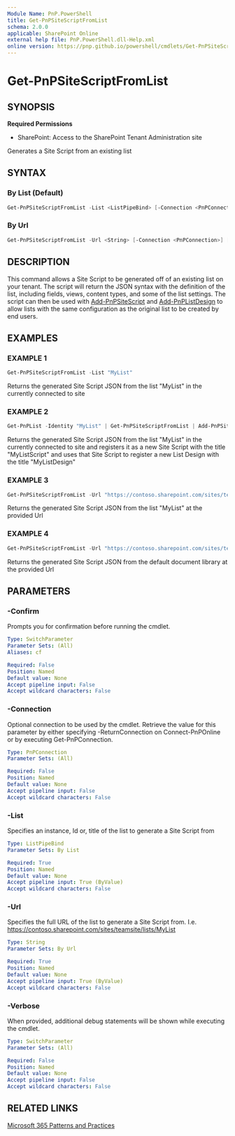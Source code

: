 ```yaml
---
Module Name: PnP.PowerShell
title: Get-PnPSiteScriptFromList
schema: 2.0.0
applicable: SharePoint Online
external help file: PnP.PowerShell.dll-Help.xml
online version: https://pnp.github.io/powershell/cmdlets/Get-PnPSiteScriptFromList.html
---
```

 
# Get-PnPSiteScriptFromList

## SYNOPSIS

**Required Permissions**

* SharePoint: Access to the SharePoint Tenant Administration site

Generates a Site Script from an existing list

## SYNTAX

### By List (Default)

```powershell
Get-PnPSiteScriptFromList -List <ListPipeBind> [-Connection <PnPConnection>] [-Verbose]
```

### By Url

```powershell
Get-PnPSiteScriptFromList -Url <String> [-Connection <PnPConnection>] [-Verbose]
```

## DESCRIPTION
This command allows a Site Script to be generated off of an existing list on your tenant. The script will return the JSON syntax with the definition of the list, including fields, views, content types, and some of the list settings. The script can then be used with [Add-PnPSiteScript](Add-PnPSiteScript.md) and [Add-PnPListDesign](Add-PnPListDesign.md) to allow lists with the same configuration as the original list to be created by end users.

## EXAMPLES

### EXAMPLE 1
```powershell
Get-PnPSiteScriptFromList -List "MyList"
```

Returns the generated Site Script JSON from the list "MyList" in the currently connected to site

### EXAMPLE 2
```powershell
Get-PnPList -Identity "MyList" | Get-PnPSiteScriptFromList | Add-PnPSiteScript -Title "MyListScript" | Add-PnPListDesign -Title "MyListDesign"
```

Returns the generated Site Script JSON from the list "MyList" in the currently connected to site and registers it as a new Site Script with the title "MyListScript" and uses that Site Script to register a new List Design with the title "MyListDesign"

### EXAMPLE 3
```powershell
Get-PnPSiteScriptFromList -Url "https://contoso.sharepoint.com/sites/teamsite/lists/MyList"
```

Returns the generated Site Script JSON from the list "MyList" at the provided Url

### EXAMPLE 4
```powershell
Get-PnPSiteScriptFromList -Url "https://contoso.sharepoint.com/sites/teamsite/Shared Documents"
```

Returns the generated Site Script JSON from the default document library at the provided Url

## PARAMETERS

### -Confirm
Prompts you for confirmation before running the cmdlet.

```yaml
Type: SwitchParameter
Parameter Sets: (All)
Aliases: cf

Required: False
Position: Named
Default value: None
Accept pipeline input: False
Accept wildcard characters: False
```

### -Connection
Optional connection to be used by the cmdlet. Retrieve the value for this parameter by either specifying -ReturnConnection on Connect-PnPOnline or by executing Get-PnPConnection.

```yaml
Type: PnPConnection
Parameter Sets: (All)

Required: False
Position: Named
Default value: None
Accept pipeline input: False
Accept wildcard characters: False
```

### -List
Specifies an instance, Id or, title of the list to generate a Site Script from

```yaml
Type: ListPipeBind
Parameter Sets: By List

Required: True
Position: Named
Default value: None
Accept pipeline input: True (ByValue)
Accept wildcard characters: False
```

### -Url
Specifies the full URL of the list to generate a Site Script from. I.e. https://contoso.sharepoint.com/sites/teamsite/lists/MyList

```yaml
Type: String
Parameter Sets: By Url

Required: True
Position: Named
Default value: None
Accept pipeline input: True (ByValue)
Accept wildcard characters: False
```

### -Verbose
When provided, additional debug statements will be shown while executing the cmdlet.

```yaml
Type: SwitchParameter
Parameter Sets: (All)

Required: False
Position: Named
Default value: None
Accept pipeline input: False
Accept wildcard characters: False
```

## RELATED LINKS

[Microsoft 365 Patterns and Practices](https://aka.ms/m365pnp)